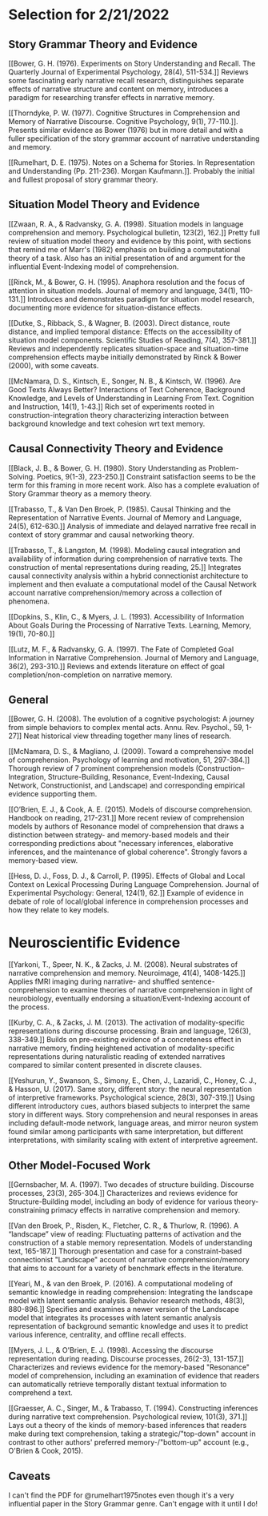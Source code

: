 # Selection for 2/21/2022

## Story Grammar Theory and Evidence
[[Bower, G. H. (1976). Experiments on Story Understanding and Recall. The Quarterly Journal of Experimental Psychology, 28(4), 511-534.]] Reviews some fascinating early narrative recall research, distinguishes separate effects of narrative structure and content on memory, introduces a paradigm for researching transfer effects in narrative memory.

[[Thorndyke, P. W. (1977). Cognitive Structures in Comprehension and Memory of Narrative Discourse. Cognitive Psychology, 9(1), 77-110.]]. Presents similar evidence as Bower (1976) but in more detail and with a fuller specification of the story grammar account of narrative understanding and memory.

[[Rumelhart, D. E. (1975). Notes on a Schema for Stories. In Representation and Understanding (Pp. 211-236). Morgan Kaufmann.]]. Probably the initial and fullest proposal of story grammar theory.

## Situation Model Theory and Evidence
[[Zwaan, R. A., & Radvansky, G. A. (1998). Situation models in language comprehension and memory. Psychological bulletin, 123(2), 162.]] Pretty full review of situation model theory and evidence by this point, with sections that remind me of Marr's (1982) emphasis on building a computational theory of a task. Also has an initial presentation of and argument for the influential Event-Indexing model of comprehension.

[[Rinck, M., & Bower, G. H. (1995). Anaphora resolution and the focus of attention in situation models. Journal of memory and language, 34(1), 110-131.]] Introduces and demonstrates paradigm for situation model research, documenting more evidence for situation-distance effects.

[[Dutke, S., Ribback, S., & Wagner, B. (2003). Direct distance, route distance, and implied temporal distance: Effects on the accessibility of situation model components. Scientific Studies of Reading, 7(4), 357-381.]] Reviews and independently replicates situation-space and situation-time comprehension effects maybe initially demonstrated by Rinck & Bower (2000), with some caveats.

[[McNamara, D. S., Kintsch, E., Songer, N. B., & Kintsch, W. (1996). Are Good Texts Always Better? Interactions of Text Coherence, Background Knowledge, and Levels of Understanding in Learning From Text. Cognition and Instruction, 14(1), 1-43.]] Rich set of experiments rooted in construction-integration theory characterizing interaction between background knowledge and text cohesion wrt text memory.

## Causal Connectivity Theory and Evidence
[[Black, J. B., & Bower, G. H. (1980). Story Understanding as Problem-Solving. Poetics, 9(1-3), 223-250.]] Constraint satisfaction seems to be the term for this framing in more recent work. Also has a complete evaluation of Story Grammar theory as a memory theory.

[[Trabasso, T., & Van Den Broek, P. (1985). Causal Thinking and the Representation of Narrative Events. Journal of Memory and Language, 24(5), 612-630.]] Analysis of immediate and delayed narrative free recall in context of story grammar and causal networking theory. 

[[Trabasso, T., & Langston, M. (1998). Modeling causal integration and availability of information during comprehension of narrative texts. The construction of mental representations during reading, 25.]] Integrates causal connectivity analysis within a hybrid connectionist architecture to implement and then evaluate a computational model of the Causal Network account narrative comprehension/memory across a collection of phenomena.

[[Dopkins, S., Klin, C., & Myers, J. L. (1993). Accessibility of Information About Goals During the Processing of Narrative Texts. Learning, Memory, 19(1), 70-80.]]

[[Lutz, M. F., & Radvansky, G. A. (1997). The Fate of Completed Goal Information in Narrative Comprehension. Journal of Memory and Language, 36(2), 293-310.]] Reviews and extends literature on effect of goal completion/non-completion on narrative memory.

## General
[[Bower, G. H. (2008). The evolution of a cognitive psychologist: A journey from simple behaviors to complex mental acts. Annu. Rev. Psychol., 59, 1-27]] Neat historical view threading together many lines of research.

[[McNamara, D. S., & Magliano, J. (2009). Toward a comprehensive model of comprehension. Psychology of learning and motivation, 51, 297-384.]] Thorough review of 7 prominent comprehension models (Construction–Integration, Structure-Building, Resonance, Event-Indexing, Causal Network, Constructionist, and Landscape) and corresponding empirical evidence supporting them.

[[O’Brien, E. J., & Cook, A. E. (2015). Models of discourse comprehension. Handbook on reading, 217-231.]] More recent review of comprehension models by authors of Resonance model of comprehension that draws a distinction between strategy- and memory-based models and their corresponding predictions about "necessary inferences, elaborative inferences, and the maintenance of global coherence". Strongly favors a memory-based view.

[[Hess, D. J., Foss, D. J., & Carroll, P. (1995). Effects of Global and Local Context on Lexical Processing During Language Comprehension. Journal of Experimental Psychology: General, 124(1), 62.]] Example of evidence in debate of role of local/global inference in comprehension processes and how they relate to key models.

# Neuroscientific Evidence
[[Yarkoni, T., Speer, N. K., & Zacks, J. M. (2008). Neural substrates of narrative comprehension and memory. Neuroimage, 41(4), 1408-1425.]] Applies fMRI imaging during narrative- and shuffled sentence- comprehension to examine theories of narrative comprehension in light of neurobiology, eventually endorsing a situation/Event-Indexing account of the process.

[[Kurby, C. A., & Zacks, J. M. (2013). The activation of modality-specific representations during discourse processing. Brain and language, 126(3), 338-349.]] Builds on pre-existing evidence of a concreteness effect in narrative memory, finding heightened activation of modality-specific representations during naturalistic reading of extended narratives compared to similar content presented in discrete clauses.

[[Yeshurun, Y., Swanson, S., Simony, E., Chen, J., Lazaridi, C., Honey, C. J., & Hasson, U. (2017). Same story, different story: the neural representation of interpretive frameworks. Psychological science, 28(3), 307-319.]] Using different introductory cues, authors biased subjects to interpret the same story in different ways. Story comprehension and neural responses in areas including default-mode network, language areas, and mirror neuron system found similar among participants with same interpretation, but different interpretations, with similarity scaling with extent of interpretive agreement. 

## Other Model-Focused Work
[[Gernsbacher, M. A. (1997). Two decades of structure building. Discourse processes, 23(3), 265-304.]] Characterizes and reviews evidence for Structure-Building model, including an body of evidence for various theory-constraining primacy effects in narrative comprehension and memory.

[[Van den Broek, P., Risden, K., Fletcher, C. R., & Thurlow, R. (1996). A “landscape” view of reading: Fluctuating patterns of activation and the construction of a stable memory representation. Models of understanding text, 165-187.]] Thorough presentation and case for a constraint-based connectionist "Landscape" account of narrative comprehension/memory that aims to account for a variety of benchmark effects in the literature.

[[Yeari, M., & van den Broek, P. (2016). A computational modeling of semantic knowledge in reading comprehension: Integrating the landscape model with latent semantic analysis. Behavior research methods, 48(3), 880-896.]] Specifies and examines a newer version of the Landscape model that integrates its processes with latent semantic analysis representation of background semantic knowledge and uses it to predict various inference, centrality, and offline recall effects.

[[Myers, J. L., & O'Brien, E. J. (1998). Accessing the discourse representation during reading. Discourse processes, 26(2-3), 131-157.]] Characterizes and reviews evidence for the memory-based "Resonance" model of comprehension, including an examination of evidence that readers can automatically retrieve temporally distant textual information to comprehend a text. 

[[Graesser, A. C., Singer, M., & Trabasso, T. (1994). Constructing inferences during narrative text comprehension. Psychological review, 101(3), 371.]] Lays out a theory of the kinds of memory-based inferences that readers make during text comprehension, taking a strategic/"top-down" account in contrast to other authors' preferred memory-/"bottom-up" account (e.g., O'Brien & Cook, 2015).

## Caveats
I can't find the PDF for @rumelhart1975notes even though it's a very influential paper in the Story Grammar genre. Can't engage with it until I do!